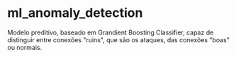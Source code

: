 # ml_anomaly_detection
Modelo preditivo, baseado em Grandient Boosting Classifier, capaz de distinguir entre conexões "ruins", que são os ataques, das conexões "boas" ou normais.
